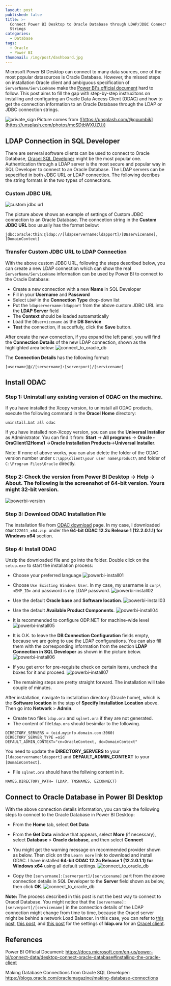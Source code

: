 ```yaml
---
layout: post
published: false
title: >-
  Connect Power BI Desktop to Oracle Database through LDAP/JDBC Connection
  Strings
categories:
  - Database
tags:
  - Oracle
  - Power BI
thumbnail: /img/post/dashboard.jpg
---
```

Microsoft Power BI Desktop can connect to many data sources, one of the most popular datasources is Oracle Database. However, the missed steps on installation Oracle client and ambiguous specification of `ServerName/ServiceName` make the [Power BI's official document](https://docs.microsoft.com/en-us/power-bi/connect-data/desktop-connect-oracle-database#installing-the-oracle-client) hard to follow. This post aims to fill the gap with step-by-step instrucitons on installing and configuring an Oracle Data Access Client (ODAC) and how to get the connection information to an Oracle Database through the LDAP or JDBC connection strings.
<!--more-->

![private_sign]({{site.baseurl}}/img/post/dashboard.jpg)
Picture comes from ([https://unsplash.com/@goumbik](https://unsplash.com/photos/mcSDtbWXUZU))


## LDAP Connection in SQL Developer

There are serveral software clients can be used to connect to Oracle Database, [Oracel SQL Developer](https://www.oracle.com/database/technologies/appdev/sqldeveloper-landing.html) might be the most popular one. Authentication through a LDAP server is the most secure and popular way in SQL Developer to connect to an Oracle Database. The LDAP servers can be sepecified in both JDBC URL or LDAP connection. The following decribes the string formats in the two types of connections.

### Custom JDBC URL
![custom jdbc url]({{site.baseurl}}/img/post/sql_developer01.PNG)

The picture above shows an example of settings of Custom JDBC connection to an Oracle Database. The conncetion string in the **Custom JDBC URL** box usually has the format below:
```
jdbc:oracle:thin:@ldap://[ldapservername:ldapport]/[DBservicename],[DomainContext]
```

### Transfer Custom JDBC URL to LDAP Connection
With the above custom JDBC URL, following the steps described below, you can create a new LDAP connection which can show the real `ServerName/ServiceName` information can be used by Power BI to connect to the Oracle Database:
* Create a new connection with a new **Name** in SQL Developer
* Fill in your **Username** and **Password**
* Select `LDAP` in the **Connection Type** drop-down list
* Put the `ldapservername:ldapport` from the above custom JDBC URL into the **LDAP Server** field
* The **Context** should be loaded autoamatically
* Load the `DBservicename` as the **DB Service**
* **Test** the connection, if succeffuly, click the **Save** button.

After create the new connection, if you expand the left panel, you will find the **Connection Details** of the new LDAP connection, shown as the highlighted area below:
![connect_to_oracle_db]({{site.baseurl}}/img/post/connect-oracle-database_1.png)

The **Connection Details** has the following format:
```
[username]@//[servername]:[serverport]/[servicename]
```

## Install ODAC

### Step 1: Uninstall any existing version of ODAC on the machine.  
If you have installed the Xcopy version, to uninstall all ODAC products, execute the following command in the **Oracel Home** directory:
```
uninstall.bat all odac
```
If you have installed non-Xcopy version, you can use the **Universal Installer** as Administrator. You can find it from:
**Start** -> **All programs** -> **Oracle - OraClient12Home1** ->**Oracle Installation Products**->**Universal Installer**.

Note: If none of above works, you can also delete the folder of the ODAC version number under `C:\app\client\your user name\product\` and folder of `C:\Program Files\Oracle` directly.

### Step 2: Check the version from Power BI Desktop -> Help -> About. The following is the screenshot of 64-bit version. Yours might 32-bit version.
![powerbi-version]({{site.baseurl}}/img/post/powerbi-version.png)

### Step 3: Download ODAC Installation File
The installation file from [ODAC download](https://www.oracle.com/database/technologies/odac-downloads.html) page. In my case, I downloaded `ODAC122011_x64.zip `under the **64-bit ODAC 12.2c Release 1 (12.2.0.1.1) for Windows x64** section.

### Step 4: Install ODAC
Unzip the downloaded file and go into the folder. Double click on the `setup.exe` to start the installation process:
* Choose your preferred language
![powerbi-install01]({{site.baseurl}}/img/post/powerbi-install01.PNG)

* Choose `Use Existing Windows User`. In my case, my username is `corp\<EMP_ID>` and password is my LDAP password.
![powerbi-install02]({{site.baseurl}}/img/post/powerbi-install02.PNG)

* Use the default **Oracle base** and **Software location**.
![powerbi-install03]({{site.baseurl}}/img/post/powerbi-install03.PNG)

* Use the default **Available Product Components**.
![powerbi-install04]({{site.baseurl}}/img/post/powerbi-install04.PNG)

* It is recommended to configure ODP.NET for machine-wide level
![powerbi-install05]({{site.baseurl}}/img/post/powerbi-install05.PNG)

* It is O.K. to leave the **DB Connection Configuration** fields empty, because we are going to use the LDAP configurations. You can also fill them with the corresponding information from the section **LDAP Connection in SQL Developer** as shown in the picture below.
![powerbi-install06]({{site.baseurl}}/img/post/powerbi-install06.PNG)

* If you get error for pre-requisite check on certain items, uncheck the boxes for it and proceed.
![powerbi-install07]({{site.baseurl}}/img/post/powerbi-install07.PNG)

* The remaining steps are pretty straight forward. The installation will take couple of minutes.

After installation, navigate to installation directory (Oracle home), which is the **Software location** in the step of **Specify Installation Location** above. Then go into **Network** > **Admin**.

* Create two files `ldap.ora` and `sqlnet.ora` if they are not generated. 
* The content of file`ldap.ora` should besimilar to the following. 
```
DIRECTORY_SERVERS = (oid.myinfo.domain.com:3060)
DIRECTORY_SERVER_TYPE =oid
DEFAULT_ADMIN_CONTEXT="cn=OracleContext, dc=DomainContext"

```
You need to update the **DIRECTORY_SERVERS** to your `[ldapservername:ldapport]` and **DEFAULT_ADMIN_CONTEXT** to your `[DomainContext]`.
* File `sqlnet.ora` should have the follwing content in it.
```
NAMES.DIRECTORY_PATH= (LDAP, TNSNAMES, EZCONNECT)
```

## Connect to Oracle Database in Power BI Desktop
With the  above connection details information, you can take the following steps to conncet to the Oracle Database in Power BI Desktop:
* From the **Home** tab, select **Get Data**
* From the **Get Data** window that appears, select **More** (if necessary), select **Database** > **Oracle database**, and then select **Connect**

* You might get the warning message on recommended provider shown as below. Then click on the `Learn more` link to download and install ODAC. I have installed **64-bit ODAC 12.2c Release 1 (12.2.0.1.1) for Windows x64** using all default settings.
![connect_to_oracle_db]({{site.baseurl}}/img/post/connect-oracle-database_2.png)

* Copy the `[servername]:[serverport]/[servicename]` part from the above connection details in SQL Developer to the **Server** field shown as below, then click **OK**.
![connect_to_oracle_db]({{site.baseurl}}/img/post/connect-oracle-database_3.png)

**Note:**
The process described in this post is not the best way to connect to Oracel Database. You might notice that the `[servername]:[serverport]/[servicename]` in the connection details of the LDAP connection might change from time to time, because the Oracel server might be behind a network Load Balancer. In this case, you can refer to [this post](https://medium.com/@eikonomega/connecting-to-oracle-database-with-cx-oracle-and-ldap-5da7925a305c), [this post](http://technologydribble.info/2015/02/10/how-to-create-an-oracle-database-link-using-ldap-authentication/), and [this post](https://docs.oracle.com/cd/E11882_01/network.112/e10835/ldap.htm#NETRF011) for the settings of **ldap.ora** for an [Oracel client](https://www.oracle.com/database/technologies/install-odac-12c-122010.html).


## References
Power BI Official Document:
https://docs.microsoft.com/en-us/power-bi/connect-data/desktop-connect-oracle-database#installing-the-oracle-client

Making Database Connections from Oracle SQL Developer:
https://blogs.oracle.com/oraclemagazine/making-database-connections
